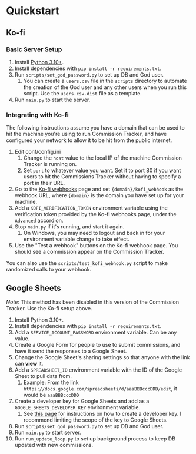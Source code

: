 # Quickstart

## Ko-fi

### Basic Server Setup

1. Install [Python 3.10+](https://www.python.org/downloads/).
2. Install dependencies with `pip install -r requirements.txt`.
3. Run `scripts/set_god_password.py` to set up DB and God user.
   1. You can create a `users.csv` file in the `scripts` directory to automate the creation of the God user and any other users when you run this script. Use the `users.csv.dist` file as a template.
4. Run `main.py` to start the server.

### Integrating with Ko-fi

The following instructions assume you have a domain that can be used to hit the machine you're using to run Commission Tracker, and have configured your network to allow it to be hit from the public internet.

1. Edit conf/config.ini
   1. Change the `host` value to the local IP of the machine Commission Tracker is running on.
   2. Set `port` to whatever value you want. Set it to port 80 if you want users to hit the Commissions Tracker without having to specify a port in their URL.
2. Go to the [Ko-fi webhooks](https://ko-fi.com/manage/webhooks) page and set `{domain}/kofi_webhook` as the webhook URL, where `{domain}` is the domain you have set up for your machine.
3. Add a `KOFI_VERIFICATION_TOKEN` environment variable using the verification token provided by the Ko-fi webhooks page, under the `Advanced` accordion.
4. Stop `main.py` if it's running, and start it again.
   1. On Windows, you may need to logout and back in for your environment variable change to take effect.
5. Use the "Test a webhook" buttons on the Ko-fi webhook page. You should see a commission appear on the Commission Tracker. 

You can also use the `scripts/test_kofi_webhook.py` script to make randomized calls to your webhook.

## Google Sheets

_Note:_ This method has been disabled in this version of the Commission Tracker. Use the Ko-fi setup above.

1. Install Python 3.10+.
2. Install dependencies with `pip install -r requirements.txt`.
3. Add a `SERVICE_ACCOUNT_PASSWORD` environment variable. Can be any value.
4. Create a Google Form for people to use to submit commissions, and have it send the responses to a Google Sheet.
5. Change the Google Sheet's sharing settings so that anyone with the link can **view** it.
6. Add a `SPREADSHEET_ID` environment variable with the ID of the Google Sheet to pull data from.
   1. Example: From the link `https://docs.google.com/spreadsheets/d/aaaBBBcccDDD/edit`, it would be `aaaBBBcccDDD`
7. Create a developer key for Google Sheets and add as a `GOOGLE_SHEETS_DEVELOPER_KEY` environment variable.
   1. See [this page](https://cloud.google.com/docs/authentication/api-keys) for instructions on how to create a developer key. I recommend limiting the scope of the key to Google Sheets.
8. Run `scripts/set_god_password.py` to set up DB and God user.
9. Run `main.py` to start server.
10. Run `run_update_loop.py` to set up background process to keep DB updated with new commissions.